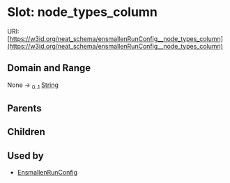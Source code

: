 
# Slot: node_types_column




URI: [https://w3id.org/neat_schema/ensmallenRunConfig__node_types_column](https://w3id.org/neat_schema/ensmallenRunConfig__node_types_column)


## Domain and Range

None &#8594;  <sub>0..1</sub> [String](types/String.md)

## Parents


## Children


## Used by

 * [EnsmallenRunConfig](EnsmallenRunConfig.md)
